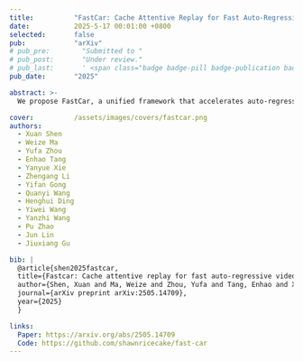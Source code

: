```yaml
---
title:          "FastCar: Cache Attentive Replay for Fast Auto-Regressive Video Generation on the Edge"
date:           2025-5-17 00:01:00 +0800
selected:       false
pub:            "arXiv"
# pub_pre:        "Submitted to "
# pub_post:       "Under review."
# pub_last:       ' <span class="badge badge-pill badge-publication badge-success">Spotlight</span>'
pub_date:       "2025"

abstract: >-
  We propose FastCar, a unified framework that accelerates auto-regressive video generation by exploiting temporal redundancy through a Temporal Attention Score for selective computation reuse, integrating with sparse attention and dynamic scheduling to enable real-time, high-resolution synthesis with over 2.1× speedup and minimal quality loss.

cover:          /assets/images/covers/fastcar.png
authors:
  - Xuan Shen
  - Weize Ma
  - Yufa Zhou
  - Enhao Tang
  - Yanyue Xie
  - Zhengang Li
  - Yifan Gong
  - Quanyi Wang
  - Henghui Ding
  - Yiwei Wang
  - Yanzhi Wang
  - Pu Zhao
  - Jun Lin
  - Jiuxiang Gu

bib: |
  @article{shen2025fastcar,
  title={Fastcar: Cache attentive replay for fast auto-regressive video generation on the edge},
  author={Shen, Xuan and Ma, Weize and Zhou, Yufa and Tang, Enhao and Xie, Yanyue and Li, Zhengang and Gong, Yifan and Wang, Quanyi and Ding, Henghui and Wang, Yiwei and others},
  journal={arXiv preprint arXiv:2505.14709},
  year={2025}
  }

links:
  Paper: https://arxiv.org/abs/2505.14709
  Code: https://github.com/shawnricecake/fast-car
---
```

